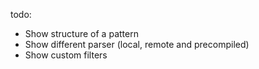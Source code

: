 
todo:
- Show structure of a pattern
- Show different parser (local, remote and precompiled)
- Show custom filters
